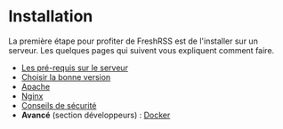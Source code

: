 # Installation

La première étape pour profiter de FreshRSS est de l'installer sur un serveur. Les quelques pages qui suivent vous expliquent comment faire.

* [Les pré-requis sur le serveur](fr/users/installation/requirements)
* [Choisir la bonne version](fr/users/installation/version)
* [Apache](fr/users/installation/apache)
* [Nginx](fr/users/installation/nginx)
* [Conseils de sécurité](fr/users/installation/security)
* **Avancé** (section développeurs) : [Docker](fr/developers/first-steps/environment)
